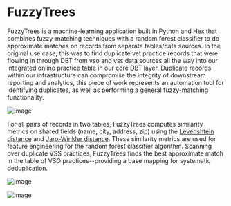 # FuzzyTrees
FuzzyTrees is a machine-learning application built in Python and Hex that combines fuzzy-matching techniques with a random forest classifier to do approximate matches on records from separate tables/data sources. In the original use case, this was to find duplicate vet practice records that were flowing in through DBT from vso and vss data sources all the way into our integrated online practice table in our core DBT layer. Duplicate records within our infrastructure can compromise the integrity of downstream reporting and analytics, this piece of work represents an automation tool for identifying duplicates, as well as performing a general fuzzy-matching functionality.

![image](https://github.com/user-attachments/assets/14acbb26-73f4-4ffd-b4ec-5240f2a0896e)

For all pairs of records in two tables, FuzzyTrees computes similarity metrics on shared fields (name, city, address, zip) using the <a href='https://en.wikipedia.org/wiki/Levenshtein_distance'>Levenshtein distance</a> and <a href='https://en.wikipedia.org/wiki/Jaro%E2%80%93Winkler_distance'>Jaro-Winkler distance</a>. These similarity metrics are 
used for feature engineering for the random forest classifier algorithm. Scanning over duplicate VSS practices, FuzzyTrees finds the best approximate match in the table of VSO practices--providing a base mapping for systematic deduplication. 

![image](https://github.com/user-attachments/assets/7b93cc79-6190-4a97-b09e-bb2d3d710b80)

![image](https://github.com/user-attachments/assets/877b911d-ca0c-4947-baf2-a6b2237b1825)
